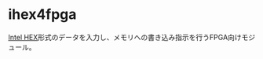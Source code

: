 ihex4fpga
=========

[Intel HEX](https://ja.wikipedia.org/wiki/Intel_HEX)形式のデータを入力し、メモリへの書き込み指示を行うFPGA向けモジュール。
